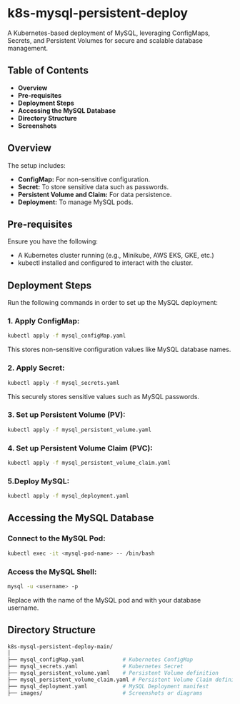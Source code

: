 # k8s-mysql-persistent-deploy
A Kubernetes-based deployment of MySQL, leveraging ConfigMaps, Secrets, and Persistent Volumes for secure and scalable database management.

## Table of Contents
- **Overview**
- **Pre-requisites**
- **Deployment Steps**
- **Accessing the MySQL Database**
- **Directory Structure**
- **Screenshots**

## Overview
The setup includes:
- **ConfigMap:** For non-sensitive configuration.
- **Secret:** To store sensitive data such as passwords.
- **Persistent Volume and Claim:** For data persistence.
- **Deployment:** To manage MySQL pods.

## Pre-requisites
Ensure you have the following:
- A Kubernetes cluster running (e.g., Minikube, AWS EKS, GKE, etc.)
- kubectl installed and configured to interact with the cluster.

## Deployment Steps
Run the following commands in order to set up the MySQL deployment:
### 1. Apply ConfigMap:
```bash
kubectl apply -f mysql_configMap.yaml
```
This stores non-sensitive configuration values like MySQL database names.

### 2. Apply Secret:
```bash
kubectl apply -f mysql_secrets.yaml
```
This securely stores sensitive values such as MySQL passwords.

### 3. Set up Persistent Volume (PV):
```bash
kubectl apply -f mysql_persistent_volume.yaml
```
### 4. Set up Persistent Volume Claim (PVC):
```bash
kubectl apply -f mysql_persistent_volume_claim.yaml
```

### 5.Deploy MySQL:
```bash
kubectl apply -f mysql_deployment.yaml
```

## Accessing the MySQL Database
### Connect to the MySQL Pod:
```bash
kubectl exec -it <mysql-pod-name> -- /bin/bash
```
### Access the MySQL Shell:
```bash
mysql -u <username> -p
```

Replace <mysql-pod-name> with the name of the MySQL pod and <username> with your database username.

## Directory Structure
```bash
k8s-mysql-persistent-deploy-main/
│
├── mysql_configMap.yaml            # Kubernetes ConfigMap
├── mysql_secrets.yaml              # Kubernetes Secret
├── mysql_persistent_volume.yaml    # Persistent Volume definition
├── mysql_persistent_volume_claim.yaml # Persistent Volume Claim definition
├── mysql_deployment.yaml           # MySQL Deployment manifest
├── images/                         # Screenshots or diagrams
```
